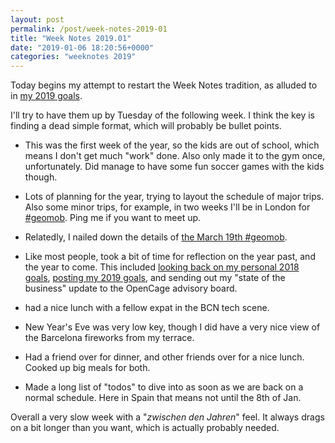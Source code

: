 ```yaml
---
layout: post
permalink: /post/week-notes-2019-01
title: "Week Notes 2019.01"
date: "2019-01-06 18:20:56+0000"
categories: "weeknotes 2019"
---
```


Today begins my attempt to restart the Week Notes tradition, as alluded to in
[my 2019 goals](/post/goals-for-2019).

I'll try to have them up by Tuesday of the following week. I think the key
is finding a dead simple format, which will probably be bullet points.

  * This was the first week of the year, so the kids are out of school, which
  means I don't get much "work" done. Also only made it to the gym once,
  unfortunately. Did manage to have some fun soccer games with the kids though. 

  * Lots of planning for the year, trying to layout the schedule of major trips.
  Also some minor trips, for example, in two weeks I'll be in London for
  [#geomob](https://geomobldn.org/post/jan-16th-2019-geomob-details). Ping me
  if you want to meet up. 

  * Relatedly, I nailed down the details of [the March 19th #geomob](https://geomobldn.org/post/mar-19th-2019-geomob-details).
  
  * Like most people, took a bit of time for reflection on the year past, and
  the year to come. This included
  [looking back on my personal 2018 goals](/post/reflections-on-2018-goals),
  [posting my 2019 goals](/post/goals-for-2019), and sending
  out my "state of the business" update to the OpenCage advisory board. 

  * had a nice lunch with a fellow expat in the BCN tech scene.
  
  * New Year's Eve was very low key, though I did have a very nice view of
  the Barcelona fireworks from my terrace.

  * Had a friend over for dinner, and other friends over for a nice lunch.
  Cooked up big meals for both.

  * Made a long list of "todos" to dive into as soon as we are back on a normal
  schedule. Here in Spain that means not until the 8th of Jan.


Overall a very slow week with a "_zwischen den Jahren_" feel. It always drags
on a bit longer than you want, which is actually probably needed. 




